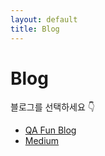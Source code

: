 ```yaml
---
layout: default
title: Blog
---
```


# Blog

블로그를 선택하세요 👇

- [QA Fun Blog](qafun)  
- [Medium](medium)
